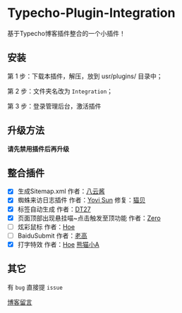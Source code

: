 # Typecho-Plugin-Integration

基于Typecho博客插件整合的一个小插件！

## 安装

第 1 步：下载本插件，解压，放到 usr/plugins/ 目录中；

第 2 步：文件夹名改为 `Integration`；

第 3 步：登录管理后台，激活插件

## 升级方法

**请先禁用插件后再升级**

## 整合插件

* [x] 生成Sitemap.xml 作者：[八云酱](https://www.bayun.org)
* [x] 蜘蛛来访日志插件 作者：[Yovi Sun](http://www.yovisun.com) 修复：[猫贝](https://www.catbei.com)
* [x] 标签自动生成 作者：[DT27](https://dt27.org)
* [x] 页面顶部出现悬挂喵~点击触发至顶功能 作者：[Zero](https://mikuac.com)
* [ ] 炫彩鼠标 作者：[Hoe](http://www.hoehub.com)
* [ ] BaiduSubmit 作者：[老高](http://blog.phpgao.com/typecho_plugin_baidusubmit.html)
* [x] 打字特效 作者：[Hoe](http://www.hoehub.com) [熊猫小A](https://blog.imalan.cn)

## 其它

有 `bug` 直接提 `issue`

[博客留言](https://blog.starskim.cn/guestbook.html)